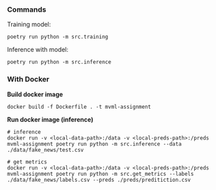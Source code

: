 ### Commands
Training model:
```
poetry run python -m src.training 
```

Inference with model:
```
poetry run python -m src.inference
```

### With Docker

**Build docker image**
```
docker build -f Dockerfile . -t mvml-assignment
```

**Run docker image (inference)**
```
# inference
docker run -v <local-data-path>:/data -v <local-preds-path>:/preds mvml-assignment poetry run python -m src.inference --data ./data/fake_news/test.csv

# get metrics
docker run -v <local-data-path>:/data -v <local-preds-path>:/preds mvml-assignment poetry run python -m src.get_metrics --labels ./data/fake_news/labels.csv --preds ./preds/preditiction.csv
```


